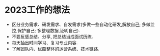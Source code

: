 # 2023工作的想法
* 区分业务需求、研发需求、自发需求(多做一些自动化研发,解放自己; 多做监控,保护自己; 多整理数据,证明自己).
* 不要反感总结、分享, 把总结当成面试历练.
* 每天抽出时间学习、复习专业内容.
* 了解团队内、优酷整体的运营系统、技术链路.